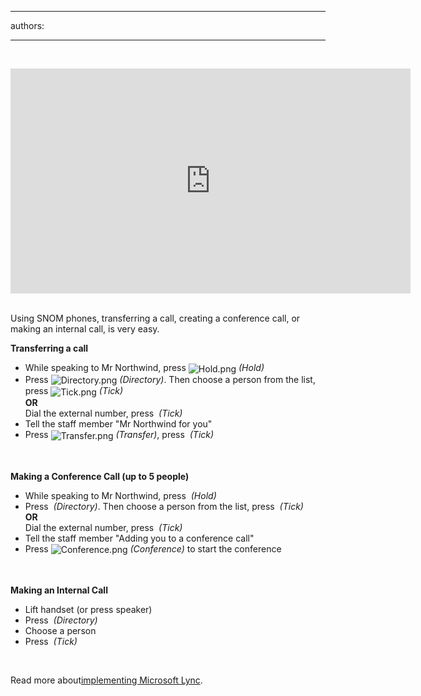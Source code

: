 

---
authors:

---




<span class='intro'> <p>​</p><div class="ms-rtestate-read ms-rte-embedcode ms-rte-embedil ms-rtestate-notify s4-wpActive"><iframe width="640" height="360" src="https&#58;//www.youtube.com/embed/NZTY5f1mMWk?rel=0" frameborder="0"></iframe>&#160;</div><p>Using SNOM phones, transferring a call, creating a conference call, or making an internal call,&#160;is very easy. ​
​</p> </span>

<b>Transferring a call</b> 
<div class="grey-box"><ul><li>While speaking to Mr Northwind, press 
         <img alt="Hold.png" src="/PublishingImages/Hold.png" style="vertical-align&#58;middle;" /> 
         <i>(Hold)</i></li><li>Press 
         <img alt="Directory.png" src="/PublishingImages/Directory.png" style="vertical-align&#58;middle;" /> 
         <i>(Directory)</i>. Then choose a person from the list, press 
         <img alt="Tick.png" src="/PublishingImages/Tick.png" style="vertical-align&#58;middle;" /> 
         <i>(Tick)</i><br> 
         <b>OR</b><br> Dial the external number, press 
         <img src="/PublishingImages/Tick.png" alt="" style="vertical-align&#58;middle;" /> 
         <i>(Tick)</i></li><li>Tell the staff member &quot;Mr Northwind for you&quot;</li><li>Press 
         <img alt="Transfer.png" src="/PublishingImages/Transfer.png" style="vertical-align&#58;middle;" /> 
         <i>(Transfer)</i>, press 
         <img src="/PublishingImages/Tick.png" alt="" style="vertical-align&#58;middle;" /> 
         <i>(Tick)</i></li></ul></div>
<br> 
<br> 
<b>Making a Conference Call (up to 5 people)</b> 
<div class="grey-box"><ul><li>While speaking to Mr Northwind, press 
         <img src="/PublishingImages/Hold.png" alt="" style="vertical-align&#58;middle;" /> 
         <i>(Hold)</i></li><li>Press 
         <img src="/PublishingImages/Directory.png" alt="" style="vertical-align&#58;middle;" /> 
         <i>(Directory)</i>. Then choose a person from the list, press 
         <img src="/PublishingImages/Tick.png" alt="" style="vertical-align&#58;middle;" /> 
         <i>(Tick)</i><br> 
         <b>OR</b><br> Dial the external number, press 
         <img src="/PublishingImages/Tick.png" alt="" style="vertical-align&#58;middle;" /> 
         <i>(Tick)</i></li><li>Tell the staff member &quot;Adding you to a conference call&quot;</li><li>Press 
         <img alt="Conference.png" src="/PublishingImages/Conference.png" style="vertical-align&#58;middle;" /> 
         <i>(Conference)</i> to start the conference</li></ul></div>
<br>
<br> 
<b>Making an Internal Call</b> 
<div class="grey-box"><ul><li>Lift handset (or press speaker)</li><li>Press 
         <img src="/PublishingImages/Directory.png" alt="" style="vertical-align&#58;middle;" /> 
         <i>(Directory)</i></li><li>Choose a person</li><li>Press 
         <em></em><img src="/PublishingImages/Tick.png" alt="" style="vertical-align&#58;middle;" /> 
         <i>(Tick)</i> 
         <p>&#160;</p></li></ul></div><p>Read more about 
   <a href="http&#58;//www.ssw.com.au/ssw/Consulting/Lync.aspx">​implementing Microsoft Lync</a>.</p>​


